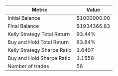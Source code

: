 | Metric | Value |
| --- | --- |
| Initial Balance | $1000000.00 |
| Final Balance | $1934366.83 |
| Kelly Strategy Total Return | 93.44% |
| Buy and Hold Total Return | 63.84% |
| Kelly Strategy Sharpe Ratio | 1.6407 |
| Buy and Hold Sharpe Ratio | 1.1558 |
| Number of trades | 56 |
